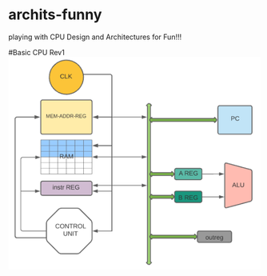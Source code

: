 # archits-funny
playing with CPU Design and Architectures for Fun!!!

#Basic CPU Rev1 <br />
![git-small](https://github.com/bhatmahadev6/archits-funny/blob/main/CPU_rev1.png)

